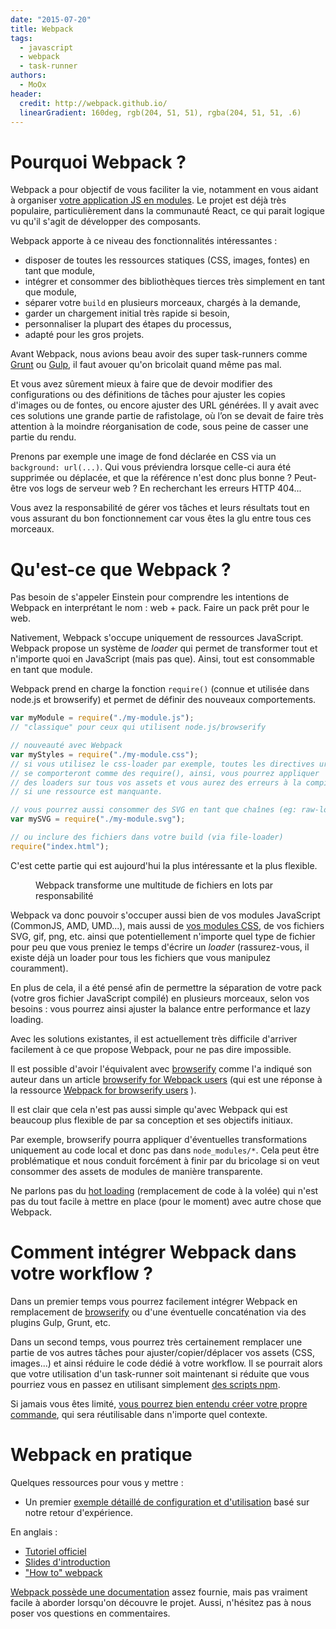```yaml
---
date: "2015-07-20"
title: Webpack
tags:
  - javascript
  - webpack
  - task-runner
authors:
  - MoOx
header:
  credit: http://webpack.github.io/
  linearGradient: 160deg, rgb(204, 51, 51), rgba(204, 51, 51, .6)
---
```


# Pourquoi Webpack ?

Webpack a pour objectif de vous faciliter la vie, notamment en vous aidant à
organiser
[votre application JS en modules](/fr/articles/frontend/2015-etat-lieux-javascript-modulaire/).
Le projet est déjà très populaire, particulièrement dans la communauté React, ce
qui parait logique vu qu'il s'agit de développer des composants.

Webpack apporte à ce niveau des fonctionnalités intéressantes :

- disposer de toutes les ressources statiques (CSS, images, fontes) en tant que
  module,
- intégrer et consommer des bibliothèques tierces très simplement en tant que
  module,
- séparer votre `build` en plusieurs morceaux, chargés à la demande,
- garder un chargement initial très rapide si besoin,
- personnaliser la plupart des étapes du processus,
- adapté pour les gros projets.

Avant Webpack, nous avions beau avoir des super task-runners comme
[Grunt](/fr/articles/js/grunt/) ou [Gulp](/fr/articles/js/gulp/), il faut avouer
qu'on bricolait quand même pas mal.

Et vous avez sûrement mieux à faire que de devoir modifier des configurations ou
des définitions de tâches pour ajuster les copies d'images ou de fontes, ou
encore ajuster des URL générées. Il y avait avec ces solutions une grande partie
de rafistolage, où l’on se devait de faire très attention à la moindre
réorganisation de code, sous peine de casser une partie du rendu.

Prenons par exemple une image de fond déclarée en CSS via un
`background: url(...)`. Qui vous préviendra lorsque celle-ci aura été supprimée
ou déplacée, et que la référence n'est donc plus bonne ? Peut-être vos logs de
serveur web ? En recherchant les erreurs HTTP 404...

Vous avez la responsabilité de gérer vos tâches et leurs résultats tout en vous
assurant du bon fonctionnement car vous êtes la glu entre tous ces morceaux.

# Qu'est-ce que Webpack ?

Pas besoin de s'appeler Einstein pour comprendre les intentions de Webpack en
interprétant le nom : web + pack. Faire un pack prêt pour le web.

Nativement, Webpack s'occupe uniquement de ressources JavaScript. Webpack
propose un système de _loader_ qui permet de transformer tout et n'importe quoi
en JavaScript (mais pas que). Ainsi, tout est consommable en tant que module.

Webpack prend en charge la fonction `require()` (connue et utilisée dans node.js
et browserify) et permet de définir des nouveaux comportements.

```js
var myModule = require("./my-module.js");
// "classique" pour ceux qui utilisent node.js/browserify

// nouveauté avec Webpack
var myStyles = require("./my-module.css");
// si vous utilisez le css-loader par exemple, toutes les directives url()
// se comporteront comme des require(), ainsi, vous pourrez appliquer
// des loaders sur tous vos assets et vous aurez des erreurs à la compilation
// si une ressource est manquante.

// vous pourrez aussi consommer des SVG en tant que chaînes (eg: raw-loader)
var mySVG = require("./my-module.svg");

// ou inclure des fichiers dans votre build (via file-loader)
require("index.html");
```

C'est cette partie qui est aujourd'hui la plus intéressante et la plus flexible.

<figure>
  <img src="index.jpg" alt="" />
  <figcaption>
    Webpack transforme une multitude de fichiers en lots par responsabilité
  </figcaption>
</figure>

Webpack va donc pouvoir s'occuper aussi bien de vos modules JavaScript
(CommonJS, AMD, UMD...), mais aussi de
[vos modules CSS](https://github.com/css-modules/css-modules), de vos fichiers
SVG, gif, png, etc. ainsi que potentiellement n'importe quel type de fichier
pour peu que vous preniez le temps d'écrire un _loader_ (rassurez-vous, il
existe déjà un loader pour tous les fichiers que vous manipulez couramment).

En plus de cela, il a été pensé afin de permettre la séparation de votre pack
(votre gros fichier JavaScript compilé) en plusieurs morceaux, selon vos besoins
: vous pourrez ainsi ajuster la balance entre performance et lazy loading.

Avec les solutions existantes, il est actuellement très difficile d'arriver
facilement à ce que propose Webpack, pour ne pas dire impossible.

Il est possible d'avoir l'équivalent avec
[browserify](/fr/articles/js/browserify/) comme l'a indiqué son auteur dans un
article
[browserify for Webpack users](https://gist.github.com/substack/68f8d502be42d5cd4942)
(qui est une réponse à la ressource
[Webpack for browserify users](https://github.com/webpack/docs/wiki/webpack-for-browserify-users)
).

Il est clair que cela n'est pas aussi simple qu'avec Webpack qui est beaucoup
plus flexible de par sa conception et ses objectifs initiaux.

Par exemple, browserify pourra appliquer d'éventuelles transformations
uniquement au code local et donc pas dans `node_modules/*`. Cela peut être
problématique et nous conduit forcément à finir par du bricolage si on veut
consommer des assets de modules de manière transparente.

Ne parlons pas du
[hot loading](http://webpack.github.io/docs/hot-module-replacement-with-webpack.html)
(remplacement de code à la volée) qui n'est pas du tout facile à mettre en place
(pour le moment) avec autre chose que Webpack.

# Comment intégrer Webpack dans votre workflow ?

Dans un premier temps vous pourrez facilement intégrer Webpack en remplacement
de [browserify](/fr/articles/js/browserify/) ou d'une éventuelle concaténation
via des plugins Gulp, Grunt, etc.

Dans un second temps, vous pourrez très certainement remplacer une partie de vos
autres tâches pour ajuster/copier/déplacer vos assets (CSS, images...) et ainsi
réduire le code dédié à votre workflow. Il se pourrait alors que votre
utilisation d'un task-runner soit maintenant si réduite que vous pourriez vous
en passez en utilisant simplement
[des scripts npm](http://blog.keithcirkel.co.uk/how-to-use-npm-as-a-build-tool/).

Si jamais vous êtes limité,
[vous pourrez bien entendu créer votre propre commande](/fr/articles/npm/utilitaire-cli/),
qui sera réutilisable dans n'importe quel contexte.

# Webpack en pratique

Quelques ressources pour vous y mettre :

- Un premier
  [exemple détaillé de configuration et d'utilisation](/fr/articles/js/webpack/premier-exemple)
  basé sur notre retour d'expérience.

En anglais :

- [Tutoriel officiel](http://webpack.github.io/docs/tutorials/getting-started/)
- [Slides d'introduction](http://okonet.ru/viennajs-webpack-introduction/)
- ["How to" webpack](https://github.com/petehunt/webpack-howto)

[Webpack possède une documentation](http://webpack.github.io/docs) assez
fournie, mais pas vraiment facile à aborder lorsqu'on découvre le projet. Aussi,
n'hésitez pas à nous poser vos questions en commentaires.
